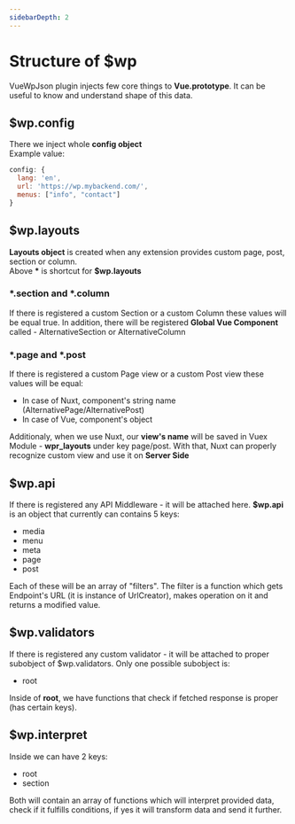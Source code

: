 ```yaml
---
sidebarDepth: 2
---
```


# Structure of $wp
VueWpJson plugin injects few core things to __Vue.prototype__. It can be useful to know and understand shape of this data.

## $wp.config
There we inject whole **config object**   
Example value:
```js
config: {
  lang: 'en',
  url: 'https://wp.mybackend.com/',
  menus: ["info", "contact"]
}
```

## $wp.layouts
**Layouts object** is created when any extension provides custom page, post, section or column.   
Above __*__ is shortcut for **$wp.layouts**

### *.section and *.column
If there is registered a custom Section or a custom Column these values will be equal true. In addition, there will be registered __Global Vue Component__ called - AlternativeSection or AlternativeColumn

### *.page and *.post
If there is registered a custom Page view or a custom Post view these values will be equal:
- In case of Nuxt, component's string name (AlternativePage/AlternativePost)
- In case of Vue, component's object

Additionaly, when we use Nuxt, our __view's name__ will be saved in Vuex Module - __wpr_layouts__ under key page/post. With that, Nuxt can properly recognize custom view and use it on **Server Side**

## $wp.api
If there is registered any API Middleware - it will be attached here. **$wp.api** is an object that currently can contains 5 keys:
- media
- menu
- meta
- page
- post

Each of these will be an array of "filters". The filter is a function which gets Endpoint's URL (it is instance of UrlCreator), makes operation on it and returns a modified value.

## $wp.validators
If there is registered any custom validator - it will be attached to proper subobject of $wp.validators. Only one possible subobject is:
- root

Inside of **root**, we have functions that check if fetched response is proper (has certain keys).

## $wp.interpret
Inside we can have 2 keys:
- root
- section

Both will contain an array of functions which will interpret provided data, check if it fulfills conditions, if yes it will transform data and send it further.
